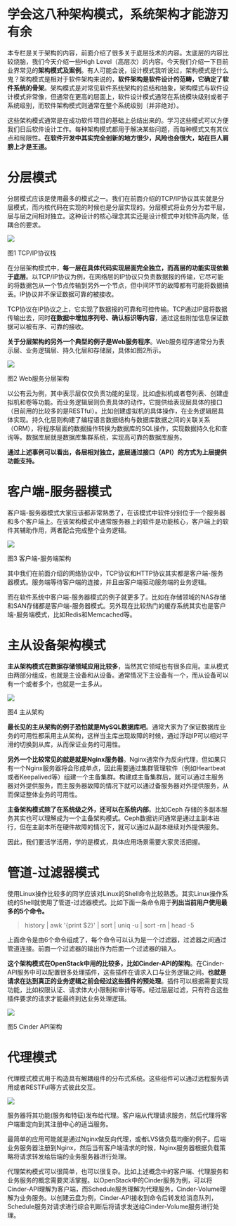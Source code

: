 # 学会这八种架构模式，系统架构才能游刃有余

本专栏是关于架构的内容，前面介绍了很多关于底层技术的内容。太底层的内容比较烧脑，我们今天介绍一些High Level（高层次）的内容。今天我们介绍一下目前业界常见的**架构模式及案例**。有人可能会说，设计模式我听说过，架构模式是什么鬼？架构模式是相对于软件架构来说的，**软件架构是软件设计的范畴，它确定了软件系统的骨架**。架构模式是对常见软件系统架构的总结和抽象，架构模式与软件设计模式非常像，但通常在更高的层面上，软件设计模式通常在系统模块级别或者子系统级别，而软件架构模式则通常在整个系统级别（并非绝对）。

这些架构模式通常是在成功软件项目的基础上总结出来的。学习这些模式可以方便我们日后软件设计工作。每种架构模式都用于解决某些问题，而每种模式又有其优点和局限性。**在软件开发中其实完全创新的地方很少，风险也会很大，站在巨人肩膀上才是王道。**

分层模式
====

分层模式应该是使用最多的模式之一。我们在前面介绍的TCP/IP协议其实就是分层模式，而内核代码在实现的时候也是分层实现的。分层模式将业务分为若干层，层与层之间相对独立。这种设计的核心理念其实还是设计模式中对软件高内聚，低耦合的要求。

![](https://p3.toutiaoimg.com/large/pgc-image/a8f8f0b98dad4562bf9946d2dab5151a)

图1 TCP/IP协议栈

在分层架构模式中，**每一层在具体代码实现层面完全独立，而高层的功能实现依赖于底层**。以TCP/IP协议为例，在网络层的IP协议只负责数据报的传输，它尽可能的将数据包从一个节点传输到另外一个节点，但中间环节的故障都有可能将数据搞丢。IP协议并不保证数据可靠的被接收。

TCP协议在IP协议之上，它实现了数据报的可靠和可控传输。TCP通过IP层将数据传输出去，同时**在数据中增加序列号、确认标识等内容**，通过这些附加信息保证数据可以被有序、可靠的接收。

**关于分层架构的另外一个典型的例子是Web服务程序**。Web服务程序通常分为表示层、业务逻辑层、持久化层和存储层，具体如图2所示。

![](https://p3.toutiaoimg.com/large/pgc-image/829ec2868cd446059d3d0eabd5657897)

图2 Web服务分层架构

以公有云为例，其中表示层仅仅负责功能的呈现，比如虚拟机或者卷列表、创建虚拟机和卷等功能。而业务逻辑层则负责具体的动作，它提供给表现层具体的接口（目前用的比较多的是RESTful）。比如创建虚拟机的具体操作，在业务逻辑层具体实现。持久化层则构建了编程语言数据结构与数据库数据之间的关联关系（ORM），将程序层面的数据操作转换为数据库的SQL操作，实现数据持久化和查询等。数据库层就是数据库集群系统，实现高可靠的数据库服务。

**通过上述事例可以看出，各层相对独立，底层通过接口（API）的方式为上层提供功能支持。**

客户端-服务器模式
=========

客户端-服务器模式大家应该都非常熟悉了，在该模式中软件分别位于一个服务器和多个客户端上。在该架构模式中通常服务器上的软件是功能核心，客户端上的软件其辅助作用，两者配合完成整个业务逻辑。

![](https://p3.toutiaoimg.com/large/pgc-image/9087745e33214669ac6116c42bf45713)

图3 客户端-服务端架构

其中我们在前面介绍的网络协议中，TCP协议和HTTP协议其实都是客户端-服务器模式。服务端等待客户端的连接，并且由客户端驱动服务端的业务逻辑。

而在软件系统中客户端-服务器模式的例子就更多了。比如在存储领域的NAS存储和SAN存储都是客户端-服务器模式。另外现在比较热门的缓存系统其实也是客户端-服务端模式，比如Redis和Memcached等。

主从设备架构模式
========

**主从架构模式在数据存储领域应用比较多**，当然其它领域也有很多应用。主从模式由两部分组成，也就是主设备和从设备。通常情况下主设备有一个，而从设备可以有一个或者多个，也就是一主多从。

![](https://p3.toutiaoimg.com/large/pgc-image/501769526161418b8c0a09aca770c289)

图4 主从架构

**最长见的主从架构的例子恐怕就是MySQL数据库吧**。通常大家为了保证数据库业务的可用性都采用主从架构，这样当主库出现故障的时候，通过浮动IP可以相对平滑的切换到从库，从而保证业务的可用性。

**另外一个比较常见的就是就是Nginx服务器**。Nginx通常作为反向代理，但如果只有一个Nginx服务器将会形成单点，因此需要通过集群管理软件（例如Heartbeat或者Keepalived等）组建一个主备集群。构建成主备集群后，就可以通过主服务器对外提供服务，而主服务器故障的情况下就可以通过备服务器对外提供服务，从而保证整体业务的可用性。

**主备架构模式除了在系统级之外，还可以在系统内部**。比如Ceph 存储的多副本服务其实也可以理解成为一个主备架构模式。Ceph数据访问通常是通过主副本进行，但在主副本所在硬件故障的情况下，就可以通过从副本继续对外提供服务。

因此，我们要活学活用，学的是模式，具体应用场景需要大家灵活把握。

管道-过滤器模式
========

使用Linux操作比较多的同学应该对Linux的Shell命令比较熟悉。其实Linux操作系统的Shell就使用了管道-过滤器模式。比如下面一条命令用于**列出当前用户使用最多的5个命令。**

> history | awk '{print $2}' | sort | uniq -u | sort -rn | head -5

上面命令是由6个命令组成了，每个命令可以认为是一个过滤器，过滤器之间通过管道连接。前面一个过滤器的输出作为后面一个过滤器的输入。

**这个架构模式在OpenStack中用的比较多，比如Cinder-API的架构**。在Cinder-API服务中可以配置很多处理插件，这些插件在请求入口与业务逻辑之间。**也就是请求在达到真正的业务逻辑之前会经过这些插件的预处理**。插件可以根据需要实现功能，比如权限认证、请求体大小限制和审计等等。经过层层过滤，只有符合这些插件要求的请求才能最终到达业务处理逻辑。

![](https://p3.toutiaoimg.com/large/pgc-image/786245d0a04d4fa6bb090da55879e8d2)

图5 Cinder API架构

代理模式
====

代理模式模式用于构造具有解耦组件的分布式系统。这些组件可以通过远程服务调用或者RESTFul等方式彼此交互。

![](https://p3.toutiaoimg.com/large/pgc-image/94fe591511cf4ad09ab77c3924dd4eee)

服务器将其功能(服务和特征)发布给代理。客户端从代理请求服务，然后代理将客户端重定向到其注册中心的适当服务。

最简单的应用可能就是通过Nginx做反向代理，或者LVS做负载均衡的例子。后端业务服务器注册到Nginx，然后当有客户端请求的时候，Nginx服务器根据负载策略将请求转发给后端的业务服务器进行处理。

代理架构模式可以很简单，也可以很复杂。比如上述概念中的客户端、代理服务和业务服务的概念需要灵活掌握。以OpenStack中的Cinder服务为例，可以将Cinder-API理解为客户端，而Schedule服务理解为代理服务，Cinder-Volume理解为业务服务。以创建云盘为例，Cinder-API接收到命令后转发给消息队列，Schedule服务对请求进行综合判断后将请求发送给Cinder-Volume服务进行处理。
